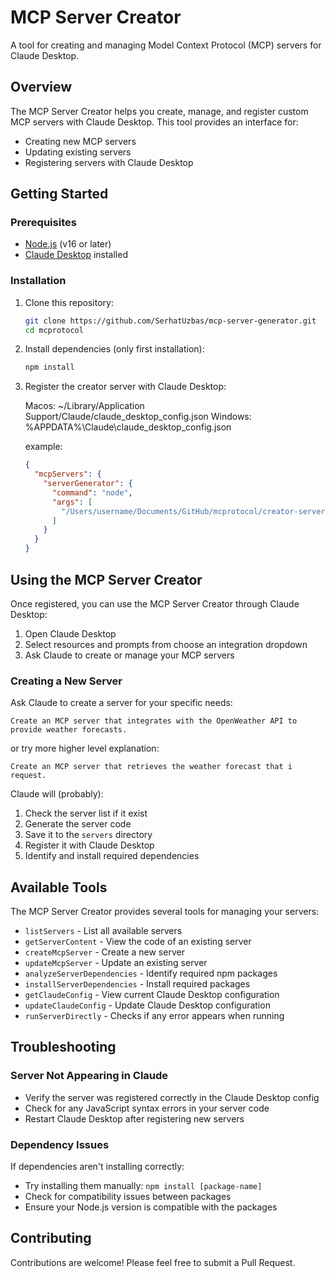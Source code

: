 # MCP Server Creator

A tool for creating and managing Model Context Protocol (MCP) servers for Claude Desktop.

## Overview

The MCP Server Creator helps you create, manage, and register custom MCP servers with Claude Desktop. This tool provides an interface for:

- Creating new MCP servers
- Updating existing servers
- Registering servers with Claude Desktop

## Getting Started

### Prerequisites

- [Node.js](https://nodejs.org/) (v16 or later)
- [Claude Desktop](https://claude.ai/desktop) installed

### Installation

1. Clone this repository:

   ```bash
   git clone https://github.com/SerhatUzbas/mcp-server-generator.git
   cd mcprotocol
   ```

2. Install dependencies (only first installation):

   ```bash
   npm install
   ```

3. Register the creator server with Claude Desktop:

   Macos: ~/Library/Application Support/Claude/claude_desktop_config.json
   Windows: %APPDATA%\Claude\claude_desktop_config.json

   example:

   ```json
   {
     "mcpServers": {
       "serverGenerator": {
         "command": "node",
         "args": [
           "/Users/username/Documents/GitHub/mcprotocol/creator-server.js"
         ]
       }
     }
   }
   ```

## Using the MCP Server Creator

Once registered, you can use the MCP Server Creator through Claude Desktop:

1. Open Claude Desktop
2. Select resources and prompts from choose an integration dropdown
3. Ask Claude to create or manage your MCP servers

### Creating a New Server

Ask Claude to create a server for your specific needs:

```
Create an MCP server that integrates with the OpenWeather API to provide weather forecasts.
```

or try more higher level explanation:

```
Create an MCP server that retrieves the weather forecast that i request.
```

Claude will (probably):

1. Check the server list if it exist
2. Generate the server code
3. Save it to the `servers` directory
4. Register it with Claude Desktop
5. Identify and install required dependencies

## Available Tools

The MCP Server Creator provides several tools for managing your servers:

- `listServers` - List all available servers
- `getServerContent` - View the code of an existing server
- `createMcpServer` - Create a new server
- `updateMcpServer` - Update an existing server
- `analyzeServerDependencies` - Identify required npm packages
- `installServerDependencies` - Install required packages
- `getClaudeConfig` - View current Claude Desktop configuration
- `updateClaudeConfig` - Update Claude Desktop configuration
- `runServerDirectly` - Checks if any error appears when running

## Troubleshooting

### Server Not Appearing in Claude

- Verify the server was registered correctly in the Claude Desktop config
- Check for any JavaScript syntax errors in your server code
- Restart Claude Desktop after registering new servers

### Dependency Issues

If dependencies aren't installing correctly:

- Try installing them manually: `npm install [package-name]`
- Check for compatibility issues between packages
- Ensure your Node.js version is compatible with the packages

## Contributing

Contributions are welcome! Please feel free to submit a Pull Request.
